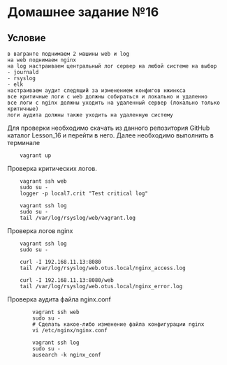 # Домашнее задание №16
## Условие

    в вагранте поднимаем 2 машины web и log
    на web поднимаем nginx
    на log настраиваем центральный лог сервер на любой системе на выбор
    - journald
    - rsyslog
    - elk
    настраиваем аудит следящий за изменением конфигов нжинкса
    все критичные логи с web должны собираться и локально и удаленно
    все логи с nginx должны уходить на удаленный сервер (локально только критичные)
    логи аудита должны также уходить на удаленную систему

Для проверки необходимо скачать из данного репозитория GitHub каталог Lesson_16 и перейти в него.
Далее необходимо выполнить в терминале

		vagrant up

Проверка критических логов.

		vagrant ssh web
		sudo su -
		logger -p local7.crit "Test critical log"

		vagrant ssh log
		sudo su -
		tail /var/log/rsyslog/web/vagrant.log

Проверка логов nginx

		vagrant ssh log
		sudo su -

		curl -I 192.168.11.13:8080
		tail /var/log/rsyslog/web.otus.local/nginx_access.log

		curl -I 192.168.11.13:8080/web
		tail /var/log/rsyslog/web.otus.local/nginx_error.log

Проверка аудита файла nginx.conf

			vagrant ssh web
			sudo su -
			# Сделать какое-либо изменение файла конфигурации nginx
			vi /etc/nginx/nginx.conf
			
			vagrant ssh log
			sudo su -
			ausearch -k nginx_conf
	
